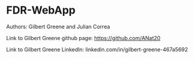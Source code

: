 # FDR-WebApp

Authors: Gilbert Greene and Julian Correa

Link to Gilbert Greene github page: https://github.com/ANat20

Link to Gilbert Greene LinkedIn: linkedin.com/in/gilbert-greene-467a5692
